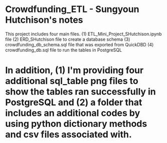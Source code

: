 # Crowdfunding_ETL - Sungyoun Hutchison's notes
This project includes four main files.
(1) ETL_Mini_Project_SHutchison.ipynb file
(2) ERD_SHutchison file to create a database schema
(3) crowdfunding_db_schema.sql file that was exported from QuickDBD
(4) crowdfunding_db.sql file to run the tables in PostgreSQL

# In addition, (1) I'm providing four additional sql_table png files to show the tables ran successfully in PostgreSQL and (2) a folder that includes an additional codes by using python dictionary methods and csv files associated with. 